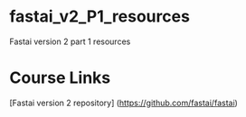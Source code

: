# fastai_v2_P1_resources
Fastai version 2 part 1 resources

# Course Links
[Fastai version 2 repository] (https://github.com/fastai/fastai)



